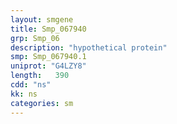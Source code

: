 ```yaml
---
layout: smgene
title: Smp_067940
grp: Smp_06
description: "hypothetical protein"
smp: Smp_067940.1
uniprot: "G4LZY8"
length:   390
cdd: "ns"
kk: ns
categories: sm
---
```

